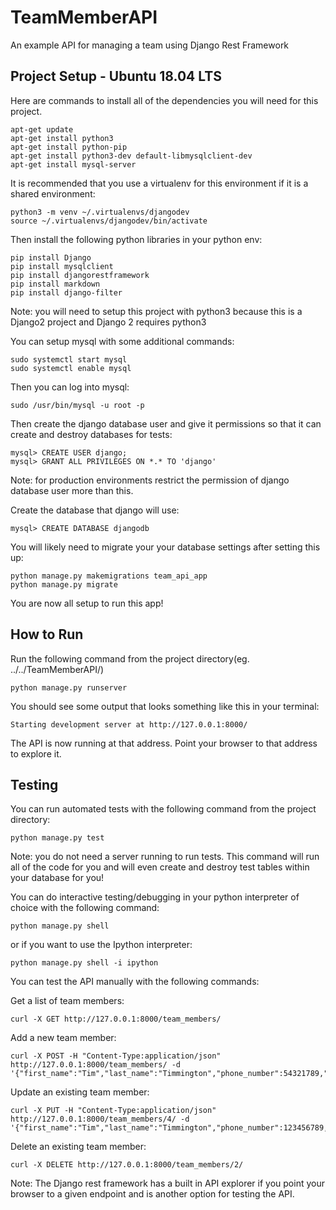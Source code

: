 # TeamMemberAPI
An example API for managing a team using Django Rest Framework


## Project Setup  - Ubuntu 18.04 LTS
Here are commands to install all of the dependencies you will need for this project.

    apt-get update
    apt-get install python3
    apt-get install python-pip
    apt-get install python3-dev default-libmysqlclient-dev
    apt-get install mysql-server
    
It is recommended that you use a virtualenv for this environment if it is a shared environment:
    
    python3 -m venv ~/.virtualenvs/djangodev
    source ~/.virtualenvs/djangodev/bin/activate
    
Then install the following python libraries in your python env:

    pip install Django
    pip install mysqlclient
    pip install djangorestframework
    pip install markdown
    pip install django-filter

Note: you will need to setup this project with python3 because this is a Django2 project
and Django 2 requires python3
    
You can setup mysql with some additional commands:

    sudo systemctl start mysql
    sudo systemctl enable mysql
    
Then you can log into mysql:

    sudo /usr/bin/mysql -u root -p
    
Then create the django database user and give it permissions so that it can create and destroy databases for tests:

    mysql> CREATE USER django;
    mysql> GRANT ALL PRIVILEGES ON *.* TO 'django'
    
Note: for production environments restrict the permission of django database user more than this.

Create the database that django will use:

    mysql> CREATE DATABASE djangodb
    
You will likely need to migrate your your database settings after setting this up:
    
    python manage.py makemigrations team_api_app
    python manage.py migrate
    
    
You are now all setup to run this app!

## How to Run

Run the following command from the project directory(eg. ../../TeamMemberAPI/)

    python manage.py runserver

You should see some output that looks something like this in your terminal:
    
    Starting development server at http://127.0.0.1:8000/
    
The API is now running at that address. Point your browser to that address to explore it.

## Testing
You can run automated tests with the following command from the project directory:

    python manage.py test
    
Note: you do not need a server running to run tests. This command will run all of the code for you and will
even create and destroy test tables within your database for you!
 
You can do interactive testing/debugging in your python interpreter of choice
with the following command:

    python manage.py shell
    
or if you want to use the Ipython interpreter:

    python manage.py shell -i ipython
    
You can test the API manually with the following commands:

Get a list of team members:

    curl -X GET http://127.0.0.1:8000/team_members/
    
Add a new team member:

    curl -X POST -H "Content-Type:application/json" http://127.0.0.1:8000/team_members/ -d '{"first_name":"Tim","last_name":"Timmington","phone_number":54321789,"email":"tim.thetimmer@timtown.com","admin_role":true}'
    
Update an existing team member:

    curl -X PUT -H "Content-Type:application/json" http://127.0.0.1:8000/team_members/4/ -d '{"first_name":"Tim","last_name":"Timmington","phone_number":123456789,"email":"tim.thetimmer@timtown.com","admin_role":true}'
    
Delete an existing team member:

    curl -X DELETE http://127.0.0.1:8000/team_members/2/    
    
Note: The Django rest framework has a built in API explorer if you point your browser to a given endpoint
and is another option for testing the API.